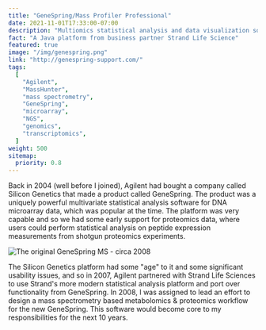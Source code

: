 ```yaml
---
title: "GeneSpring/Mass Profiler Professional"
date: 2021-11-01T17:33:00-07:00
description: "Multiomics statistical analysis and data visualization software"
fact: "A Java platform from business partner Strand Life Science"
featured: true
image: "/img/genespring.png"
link: "http://genespring-support.com/"
tags:
  [
    "Agilent",
    "MassHunter",
    "mass spectrometry",
    "GeneSpring",
    "microarray",
    "NGS",
    "genomics",
    "transcriptomics",
  ]
weight: 500
sitemap:
  priority: 0.8
---
```


Back in 2004 (well before I joined), Agilent had bought a company called Silicon Genetics that made a product called GeneSpring. The product was a uniquely powerful multivariate statistical analysis software for DNA microarray data, which was popular at the time. The platform was very capable and so we had some early support for proteomics data, where users could perform statistical analysis on peptide expression measurements from shotgun proteomics experiments.

![The original GeneSpring MS - circa 2008](/img/genespring-ms.png "The original GeneSpring MS - circa 2008")

The Silicon Genetics platform had some "age" to it and some significant usability issues, and so in 2007, Agilent partnered with Strand Life Sciences to use Strand's more modern statistical analysis platform and port over functionality from GeneSpring. In 2008, I was assigned to lead an effort to design a mass spectrometry based metabolomics & proteomics workflow for the new GeneSpring. This software would become core to my responsibilities for the next 10 years.
